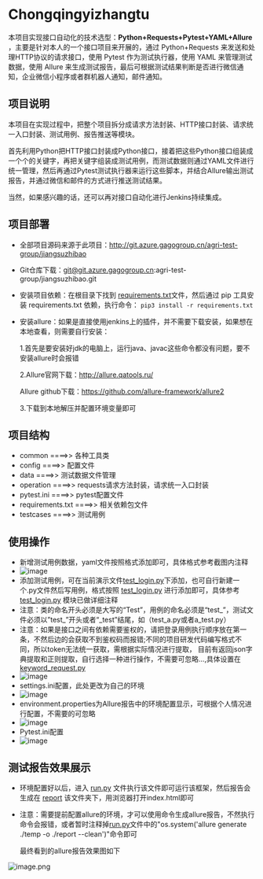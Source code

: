 
# Chongqingyizhangtu

本项目实现接口自动化的技术选型：**Python+Requests+Pytest+YAML+Allure** ，主要是针对本人的一个接口项目来开展的，通过 Python+Requests 来发送和处理HTTP协议的请求接口，使用 Pytest 作为测试执行器，使用 YAML 来管理测试数据，使用 Allure 来生成测试报告，最后可根据测试结果判断是否进行微信通知，企业微信小程序或者群机器人通知，邮件通知。


## 项目说明

本项目在实现过程中，把整个项目拆分成请求方法封装、HTTP接口封装、请求统一入口封装、测试用例、报告推送等模块。

首先利用Python把HTTP接口封装成Python接口，接着把这些Python接口组装成一个个的关键字，再把关键字组装成测试用例，而测试数据则通过YAML文件进行统一管理，然后再通过Pytest测试执行器来运行这些脚本，并结合Allure输出测试报告，并通过微信和邮件的方式进行推送测试结果。

当然，如果感兴趣的话，还可以再对接口自动化进行Jenkins持续集成。

## 项目部署

- 全部项目源码来源于此项目：http://git.azure.gagogroup.cn/agri-test-group/jiangsuzhibao
- Git仓库下载：git@git.azure.gagogroup.cn:agri-test-group/jiangsuzhibao.git
- 安装项目依赖：在根目录下找到 [requirements.txt](requirements.txt)文件，然后通过 pip 工具安装 requirements.txt 依赖，执行命令：
```pip3 install -r requirements.txt```
- 安装allure：如果是直接使用jenkins上的插件，并不需要下载安装，如果想在本地查看，则需要自行安装：
  
  1.首先是要安装好jdk的电脑上，运行java、javac这些命令都没有问题，要不安装allure时会报错
  
  2.Allure官网下载：http://allure.qatools.ru/   
  
  Allure github下载：https://github.com/allure-framework/allure2 
  
  3.下载到本地解压并配置环境变量即可

## 项目结构

- common ====>> 各种工具类
- config ====>> 配置文件
- data ====>> 测试数据文件管理
- operation ====>> requests请求方法封装，请求统一入口封装
- pytest.ini ====>> pytest配置文件
- requirements.txt ====>> 相关依赖包文件
- testcases ====>> 测试用例

## 使用操作
- 新增测试用例数据，yaml文件按照格式添加即可，具体格式参考截图内注释
- ![image](img/casedata.jpg)
- 添加测试用例，可在当前演示文件[test_login.py](https://github.com/chenjiaweigit/pytestdemo/blob/ff1cb73fe3a1a4e2914dad05aae01dba7e8850b0/testcase/test_login.py)下添加，也可自行新建一个.py文件然后写用例，格式按照 [test_login.py](https://github.com/chenjiaweigit/pytestdemo/blob/ff1cb73fe3a1a4e2914dad05aae01dba7e8850b0/testcase/test_login.py) 进行添加即可，具体参考 [test_login.py](https://github.com/chenjiaweigit/pytestdemo/blob/ff1cb73fe3a1a4e2914dad05aae01dba7e8850b0/testcase/test_login.py) 模块已做详细注释
- 注意：类的命名开头必须是大写的“Test”，用例的命名必须是“test_”，测试文件必须以”test_”开头或者“_test”结尾，如（test_a.py或者a_test.py）
- 注意：如果是接口之间有依赖需要鉴权的，请把登录用例执行顺序放在第一条，不然后边的会获取不到鉴权码而报错;不同的项目研发代码编写格式不同，所以token无法统一获取，需根据实际情况进行提取，
            目前有返回json字典提取和正则提取，自行选择一种进行操作，不需要可忽略...,具体设置在[keyword_request.py](keyword_request.py)
- ![image](img/testcase.jpg)
- settings.ini配置，此处更改为自己的环境
- ![image](img/config.jpg)
- environment.properties为Allure报告中的环境配置显示，可根据个人情况进行配置，不需要的可忽略
- ![image](img/env.jpg)
- Pytest.ini配置
- ![image](img/pytest.jpg)
## 测试报告效果展示

- 环境配置好以后，进入 [run.py](https://github.com/chenjiaweigit/pytestdemo/blob/ff1cb73fe3a1a4e2914dad05aae01dba7e8850b0/run.py) 文件执行该文件即可运行该框架，然后报告会生成在 [report](https://github.com/chenjiaweigit/pytestdemo/tree/dev/report) 该文件夹下，用浏览器打开index.html即可
- 注意：需要提前配置allure的环境，才可以使用命令生成allure报告，不然执行命令会报错，或者暂时注释掉[run.py](/Users/chenjiawei/Desktop/automation/gitlab/jiangsuzhibao/run.py)文件中的"os.system('allure generate ./temp -o ./report --clean')"命令即可

  最终看到的allure报告效果图如下

![image.png](img/report.jpg)

